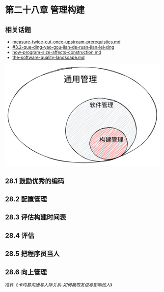 # 第二十八章 管理构建

## 相关话题

* [measure-twice-cut-once-upstream-prerequisties.md](../part1-laying-the-foundation/measure-twice-cut-once-upstream-prerequisties.md "mention")
* [#3.2-que-ding-yao-gou-jian-de-ruan-jian-lei-xing](../part1-laying-the-foundation/measure-twice-cut-once-upstream-prerequisties.md#3.2-que-ding-yao-gou-jian-de-ruan-jian-lei-xing "mention")
* [how-program-size-affects-construction.md](how-program-size-affects-construction.md "mention")
* [the-software-quality-landscape.md](../part5-code-improvements/the-software-quality-landscape.md "mention")

<img src="../.gitbook/assets/file.excalidraw (1).svg" alt="管理概貌" class="gitbook-drawing">

## 28.1 鼓励优秀的编码

## 28.2 配置管理

## 28.3 评估构建时间表

## 28.4 评估

## 28.5 把程序员当人

## 28.6 向上管理

推荐《_卡内基沟通与人际关系_-_如何赢取友谊与影响他人_》
